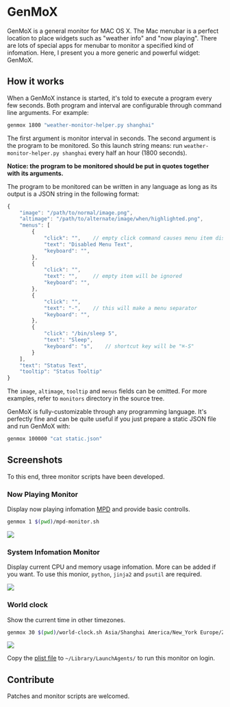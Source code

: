 # GenMoX

GenMoX is a general monitor for MAC OS X. The Mac menubar is a perfect location
to place widgets such as "weather info" and "now playing". There are lots of
special apps for menubar to monitor a specified kind of infomation. Here, I
present you a more generic and powerful widget: GenMoX.

## How it works

When a GenMoX instance is started, it's told to execute a program every few
seconds. Both program and interval are configurable through command line
arguments. For example:

```bash
genmox 1800 "weather-monitor-helper.py shanghai"
```

The first argument is monitor interval in seconds. The second argument is the
program to be monitored. So this launch string means: run
`weather-monitor-helper.py shanghai` every half an hour (1800 seconds).

**Notice:
the program to be monitored should be put in quotes together with its
arguments.**

The program to be monitored can be written in any language as long as its output
is a JSON string in the following format:

```javascript
{
    "image": "/path/to/normal/image.png",
    "altimage": "/path/to/alternate/image/when/highlighted.png",
    "menus": [
        {
            "click": "",    // empty click command causes menu item disabled
            "text": "Disabled Menu Text",
            "keyboard": "",
        },
        {
            "click": "",
            "text": "",     // empty item will be ignored
            "keyboard": "",
        },
        {
            "click": "",
            "text": "-",    // this will make a menu separator
            "keyboard": "",
        },
        {
            "click": "/bin/sleep 5",
            "text": "Sleep",
            "keyboard": "s",    // shortcut key will be "⌘-S"
        }
    ],
    "text": "Status Text",
    "tooltip": "Status Tooltip"
}
```

The `image`, `altimage`, `tooltip` and `menus` fields can be omitted. For more
examples, refer to `monitors` directory in the source tree.

GenMoX is fully-customizable through any programming language. It's perfectly
fine and can be quite useful if you just prepare a static JSON file and run
GenMoX with:

```bash
genmox 100000 "cat static.json"
```

## Screenshots

To this end, three monitor scripts have been developed.

### Now Playing Monitor

Display now playing infomation [MPD](http://musicpd.org/) and provide basic controlls.

```bash
genmox 1 $(pwd)/mpd-monitor.sh
```

![](https://raw.github.com/hzqtc/genmox/master/screenshots/nowplaying-monitor.png)

### System Infomation Monitor

Display current CPU and memory usage infomation. More can be added if you want.
To use this monior, `python`, `jinja2` and `psutil` are required.

![](https://raw.github.com/hzqtc/genmox/master/screenshots/sysinfo-monitor.png)

### World clock

Show the current time in other timezones.

```bash
genmox 30 $(pwd)/world-clock.sh Asia/Shanghai America/New_York Europe/Zurich
```

![](https://raw.github.com/hzqtc/genmox/master/screenshots/world-clock.png)

Copy the [plist file](https://raw.github.com/hzqtc/genmox/master/monitors/world-clock/hzqtc.worldclock.plist)
to `~/Library/LaunchAgents/` to run this monitor on login.

## Contribute

Patches and monitor scripts are welcomed.
